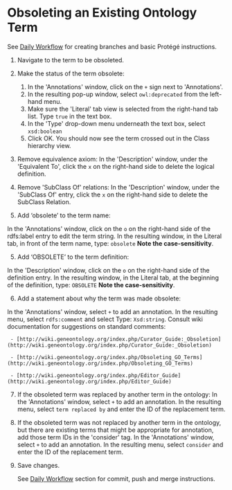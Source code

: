 # Obsoleting an Existing Ontology Term

See [Daily Workflow](http://go-ontology.readthedocs.io/en/latest/Installgit.html#daily-workflow-updating-with-git-pull) for creating branches and basic Protégé instructions. 

1. Navigate to the term to be obsoleted.

2. Make the status of the term obsolete: 

   1. In the 'Annotations' window, click on the ```+``` sign next to 'Annotations'.
   2. In the resulting pop-up window, select ```owl:deprecated``` from the left-hand menu.
   3. Make sure the 'Literal' tab view is selected from the right-hand tab list. Type ```true``` in the text box.
   4. In the 'Type' drop-down menu underneath the text box, select ```xsd:boolean```  
   5. Click OK.  You should now see the term crossed out in the Class hierarchy view.

3. Remove equivalence axiom:  In the 'Description' window, under the 'Equivalent To', click the ```x``` on the right-hand side to delete the logical definition. 

4. Remove 'SubClass Of' relations: In the 'Description' window, under the 'SubClass Of' entry, click the ```x``` on the right-hand side to delete the SubClass Relation.

5. Add ‘obsolete’ to the term name:

 In the 'Annotations' window, click on the ```o``` on the right-hand side of the rdfs:label entry to edit the term string. In the resulting window, in the Literal tab, in front of the term name, type: ```obsolete```
 __Note the case-sensitivity__. 

5. Add ‘OBSOLETE’ to the term definition:

 In the 'Description' window, click on the ```o``` on the right-hand side of the definition entry. In the resulting window, in the Literal tab, at the beginning of the definition, type: ```OBSOLETE``` 
 __Note the case-sensitivity__. 
 
6. Add a statement about why the term was made obsolete:

 In the 'Annotations' window, select ```+``` to add an annotation. In the resulting menu, select ```rdfs:comment``` and select Type:  ```Xsd:string```.
Consult wiki documentation for suggestions on standard comments:
      
     - [http://wiki.geneontology.org/index.php/Curator_Guide:_Obsoletion](http://wiki.geneontology.org/index.php/Curator_Guide:_Obsoletion)
      
     - [http://wiki.geneontology.org/index.php/Obsoleting_GO_Terms](http://wiki.geneontology.org/index.php/Obsoleting_GO_Terms)
      
     - [http://wiki.geneontology.org/index.php/Editor_Guide](http://wiki.geneontology.org/index.php/Editor_Guide)

7. If the obsoleted term was replaced by another term in the ontology:
 In the 'Annotations' window, select ```+``` to add an annotation. In the resulting menu, select ```term replaced by``` and enter the ID of the replacement term.

8. If the obsoleted term was not replaced by another term in the ontology, but there are existing terms that might be appropriate for annotation, add those term IDs in the 'consider' tag.
 In the 'Annotations' window, select ```+``` to add an annotation. In the resulting menu, select ```consider``` and enter the ID of the replacement term.

9. Save changes. 
    
    See [Daily Workflow](http://go-ontology.readthedocs.io/en/latest/Installgit.html#daily-workflow-committing-pushing-and-merging-your-changes-to-the-repository) section for commit, push and merge instructions. 
